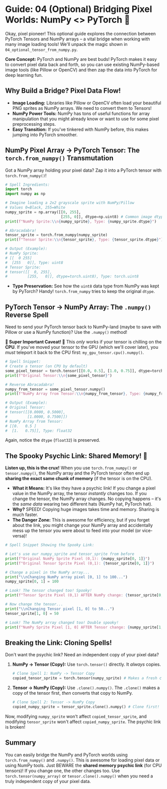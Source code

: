 # Guide: 04 (Optional) Bridging Pixel Worlds: NumPy <> PyTorch 🌉

Okay, pixel pioneer! This optional guide explores the connection between PyTorch Tensors and NumPy arrays – a vital bridge when working with many image loading tools! We'll unpack the magic shown in `04_optional_tensor_from_numpy.py`.

**Core Concept:** PyTorch and NumPy are best buds! PyTorch makes it easy to convert pixel data back and forth, so you can use existing NumPy-based image tools (like Pillow or OpenCV) and then zap the data into PyTorch for deep learning fun.

## Why Build a Bridge? Pixel Data Flow!

- **Image Loading:** Libraries like Pillow or OpenCV often load your beautiful PNG sprites as NumPy arrays. We need to convert them to Tensors!
- **NumPy Power Tools:** NumPy has tons of useful functions for array manipulation that you might already know or want to use for some pixel preprocessing steps.
- **Easy Transition:** If you've tinkered with NumPy before, this makes jumping into PyTorch smoother.

## NumPy Pixel Array -> PyTorch Tensor: The `torch.from_numpy()` Transmutation

Got a NumPy array holding your pixel data? Zap it into a PyTorch tensor with `torch.from_numpy()`!

```python
# Spell Ingredients:
import torch
import numpy as np

# Imagine loading a 2x2 grayscale sprite with NumPy/Pillow
# Values 0=Black, 255=White
numpy_sprite = np.array([[0, 255],
                         [255, 0]], dtype=np.uint8) # Common image dtype!
print(f"NumPy Sprite:\\n{numpy_sprite}, Type: {numpy_sprite.dtype}")

# Abracadabra!
tensor_sprite = torch.from_numpy(numpy_sprite)
print(f"Tensor Sprite:\\n{tensor_sprite}, Type: {tensor_sprite.dtype}")

# Output (Example):
# NumPy Sprite:
# [[  0 255]
#  [255   0]], Type: uint8
# Tensor Sprite:
# tensor([[  0, 255],
#         [255,   0]], dtype=torch.uint8), Type: torch.uint8
```

- **Type Preservation:** See how the `uint8` data type from NumPy was kept by PyTorch? Handy! `torch.from_numpy` tries to keep the original `dtype`.

## PyTorch Tensor -> NumPy Array: The `.numpy()` Reverse Spell

Need to send your PyTorch tensor back to NumPy-land (maybe to save with Pillow or use a NumPy function)? Use the `.numpy()` method!

**🚨 Super Important Caveat! 🚨** This _only_ works if your tensor is chilling on the **CPU**. If you've moved your tensor to the GPU (which we'll cover later), you _must_ teleport it back to the CPU first: `my_gpu_tensor.cpu().numpy()`.

```python
# Spell Snippet:
# Create a tensor (on CPU by default)
some_pixel_tensor = torch.tensor([[0.0, 0.5], [1.0, 0.75]], dtype=torch.float32)
print(f"Original Tensor:\\n{some_pixel_tensor}")

# Reverse Abracadabra!
numpy_from_tensor = some_pixel_tensor.numpy()
print(f"NumPy Array from Tensor:\\n{numpy_from_tensor}, Type: {numpy_from_tensor.dtype}")

# Output (Example):
# Original Tensor:
# tensor([[0.0000, 0.5000],
#         [1.0000, 0.7500]])
# NumPy Array from Tensor:
# [[0.   0.5 ]
#  [1.   0.75]], Type: float32
```

Again, notice the `dtype` (`float32`) is preserved.

## The Spooky Psychic Link: Shared Memory! 👻

**Listen up, this is the crux!** When you use `torch.from_numpy()` or `tensor.numpy()`, the NumPy array and the PyTorch tensor often end up **sharing the exact same chunk of memory** (if the tensor is on the CPU).

- **What it Means:** It's like they have a psychic link! If you change a pixel value in the NumPy array, the tensor _instantly_ changes too. If you change the tensor, the NumPy array changes. No copying happens – it's the _same data_ wearing two different hats (NumPy hat, PyTorch hat).
- **Why?** SPEED! Copying huge images takes time and memory. Sharing is much faster.
- **The Danger Zone:** This is awesome for efficiency, but if you forget about the link, you might change your NumPy array and accidentally mess up the tensor you were about to feed into your model (or vice-versa)!

```python
# Spell Snippet Showing the Spooky Link:

# Let's use our numpy_sprite and tensor_sprite from before
print(f"Original NumPy Sprite Pixel (0,1): {numpy_sprite[0, 1]}")
print(f"Original Tensor Sprite Pixel (0,1): {tensor_sprite[0, 1]}")

# Change a pixel in the NumPy array...
print("\\nChanging NumPy array pixel [0, 1] to 100...")
numpy_sprite[0, 1] = 100

# Look! The tensor changed too! Spooky!
print(f"Tensor Sprite Pixel (0,1) AFTER NumPy change: {tensor_sprite[0, 1]}")

# Now change the tensor...
print("\\nChanging Tensor pixel [1, 0] to 50...")
tensor_sprite[1, 0] = 50

# Look! The NumPy array changed too! Double spooky!
print(f"NumPy Sprite Pixel [1, 0] AFTER Tensor change: {numpy_sprite[1, 0]}")

```

## Breaking the Link: Cloning Spells!

Don't want the psychic link? Need an independent copy of your pixel data?

1.  **NumPy -> Tensor (Copy):** Use `torch.tensor()` directly. It _always_ copies.
    ```python
    # Clone Spell 1: NumPy -> Tensor Copy
    copied_tensor_sprite = torch.tensor(numpy_sprite) # Makes a fresh copy
    ```
2.  **Tensor -> NumPy (Copy):** Use `.clone().numpy()`. The `.clone()` makes a copy of the tensor first, _then_ converts that copy to NumPy.
    ```python
    # Clone Spell 2: Tensor -> NumPy Copy
    copied_numpy_sprite = tensor_sprite.clone().numpy() # Clone first!
    ```

Now, modifying `numpy_sprite` won't affect `copied_tensor_sprite`, and modifying `tensor_sprite` won't affect `copied_numpy_sprite`. The psychic link is broken!

## Summary

You can easily bridge the NumPy and PyTorch worlds using `torch.from_numpy()` and `.numpy()`. This is awesome for loading pixel data or using NumPy tools. Just BEWARE the **shared memory psychic link** (for CPU tensors)! If you change one, the other changes too. Use `torch.tensor(numpy_array)` or `tensor.clone().numpy()` when you need a truly independent copy of your pixel data.
